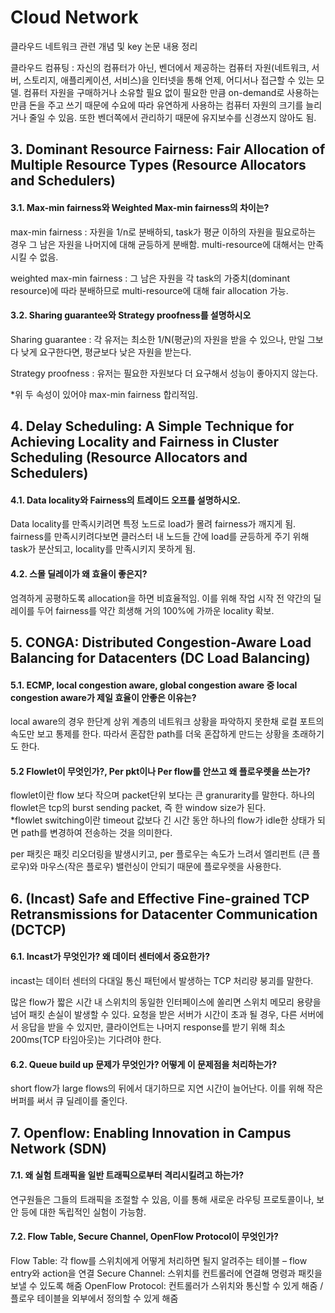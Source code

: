 # Cloud Network

클라우드 네트워크 관련 개념 및 key 논문 내용 정리

클라우드 컴퓨팅 : 자신의 컴퓨터가 아닌, 벤더에서 제공하는 컴퓨터 자원(네트워크, 서버, 스토리지, 애플리케이션, 서비스)을 인터넷을 통해 언제, 어디서나 접근할 수 있는 모델. 컴퓨터 자원을 구매하거나 소유할 필요 없이 필요한 만큼 on-demand로 사용하는 만큼 돈을 주고 쓰기 때문에 수요에 따라 유연하게 사용하는 컴퓨터 자원의 크기를 늘리거나 줄일 수 있음. 또한 벤더쪽에서 관리하기 때문에 유지보수를 신경쓰지 않아도 됨. 


## 3. Dominant Resource Fairness: Fair Allocation of Multiple Resource Types (Resource Allocators and Schedulers)

#### 3.1. Max-min fairness와 Weighted Max-min fairness의 차이는?

max-min fairness : 자원을 1/n로 분배하되, task가 평균 이하의 자원을 필요로하는 경우 그 남은 자원을 나머지에 대해 균등하게 분배함. multi-resource에 대해서는 만족시킬 수 없음.

weighted max-min fairness : 그 남은 자원을 각 task의 가중치(dominant resource)에 따라 분배하므로 multi-resource에 대해 fair allocation 가능.

#### 3.2. Sharing guarantee와 Strategy proofness를 설명하시오

Sharing guarantee : 각 유저는 최소한 1/N(평균)의 자원을 받을 수 있으나, 만일 그보다 낮게 요구한다면, 평균보다 낮은 자원을 받는다.

Strategy proofness : 유저는 필요한 자원보다 더 요구해서 성능이 좋아지지 않는다.

*위 두 속성이 있어야 max-min fairness 합리적임.


## 4. Delay Scheduling: A Simple Technique for Achieving Locality and Fairness in Cluster Scheduling (Resource Allocators and Schedulers)

#### 4.1. Data locality와 Fairness의 트레이드 오프를 설명하시오.

Data locality를 만족시키려면 특정 노드로 load가 몰려 fairness가 깨지게 됨. fairness를 만족시키려다보면 클러스터 내 노드들 간에 load를 균등하게 주기 위해 task가 분산되고, locality를 만족시키지 못하게 됨.

#### 4.2. 스몰 딜레이가 왜 효율이 좋은지?

엄격하게 공평하도록 allocation을 하면 비효율적임. 이를 위해 작업 시작 전 약간의 딜레이를 두어 fairness를 약간 희생해 거의 100%에 가까운 locality 확보.


## 5. CONGA: Distributed Congestion-Aware Load Balancing for Datacenters (DC Load Balancing)

#### 5.1. ECMP, local congestion aware, global congestion aware 중 local congestion aware가 제일 효율이 안좋은 이유는?

local aware의 경우 한단계 상위 계층의 네트워크 상황을 파악하지 못한채 로컬 포트의 속도만 보고 통제를 한다. 따라서 혼잡한 path를 더욱 혼잡하게 만드는 상황을 초래하기도 한다.

#### 5.2 Flowlet이 무엇인가?, Per pkt이나 Per flow를 안쓰고 왜 플로우렛을 쓰는가?

flowlet이란 flow 보다 작으며 packet단위 보다는 큰 granurarity를 말한다. 하나의 flowlet은 tcp의 burst sending packet, 즉 한 window size가 된다.    
*flowlet switching이란 timeout 값보다 긴 시간 동안 하나의 flow가 idle한 상태가 되면 path를 변경하여 전송하는 것을 의미한다.

per 패킷은 패킷 리오더링을 발생시키고, per 플로우는 속도가 느려서 엘리펀트 (큰 플로우)와 마우스(작은 플로우) 밸런싱이 안되기 때문에 플로우렛을 사용한다.


## 6. (Incast) Safe and Effective Fine-grained TCP Retransmissions for Datacenter Communication (DCTCP)

#### 6.1. Incast가 무엇인가? 왜 데이터 센터에서 중요한가?

incast는 데이터 센터의 다대일 통신 패턴에서 발생하는 TCP 처리량 붕괴를 말한다.

많은 flow가 짧은 시간 내 스위치의 동일한 인터페이스에 쏠리면 스위치 메모리 용량을 넘어 패킷 손실이 발생할 수 있다. 요청을 받은 서버가 시간이 초과 될 경우, 다른 서버에서 응답을 받을 수 있지만, 클라이언트는 나머지 response를 받기 위해 최소 200ms(TCP 타임아웃)는 기다려야 한다.

#### 6.2. Queue build up 문제가 무엇인가? 어떻게 이 문제점을 처리하는가?

short flow가 large flows의 뒤에서 대기하므로 지연 시간이 늘어난다. 이를 위해 작은 버퍼를 써서 큐 딜레이를 줄인다.


## 7. Openflow: Enabling Innovation in Campus Network (SDN)

#### 7.1. 왜 실험 트래픽을 일반 트래픽으로부터 격리시킬려고 하는가?

연구원들은 그들의 트래픽을 조절할 수 있음, 이를 통해 새로운 라우팅 프로토콜이나, 보안 등에 대한 독립적인 실험이 가능함.


#### 7.2. Flow Table, Secure Channel, OpenFlow Protocol이 무엇인가?

Flow Table: 각 flow를 스위치에게 어떻게 처리하면 될지 알려주는 테이블 – flow entry와 action을 연결
Secure Channel: 스위치를 컨트롤러에 연결해 명령과 패킷을 보낼 수 있도록 해줌
OpenFlow Protocol: 컨트롤러가 스위치와 통신할 수 있게 해줌 / 플로우 테이블을 외부에서 정의할 수 있게 해줌
